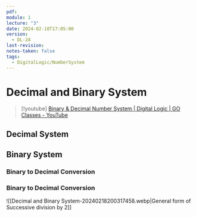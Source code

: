 ```yaml
---
pdf: 
module: 1
lecture: "3"
date: 2024-02-18T17:05:00
version:
  - DL-24
last-revision: 
notes-taken: false
tags:
  - DigitalLogic/NumberSystem
---
```

# Decimal and Binary System
> [!youtube] 
> [Binary & Decimal Number System | Digital Logic | GO Classes - YouTube](https://www.youtube.com/watch?v=Isd4j1djAeA)


## Decimal System


## Binary System

### Binary to Decimal Conversion

### Binary to Decimal Conversion

![[Decimal and Binary System-20240218200317458.webp|General form of Successive division by 2]]

